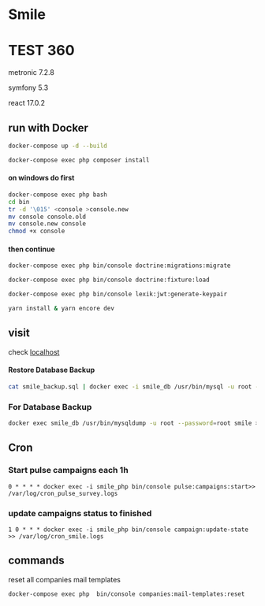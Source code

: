 # Smile
# TEST 360

metronic 7.2.8

symfony 5.3

react 17.0.2


## run with Docker
```bash
docker-compose up -d --build
```

```bash
docker-compose exec php composer install
```
#### on windows do first

```bash
docker-compose exec php bash
cd bin
tr -d '\015' <console >console.new
mv console console.old
mv console.new console
chmod +x console
```

#### then continue 
```bash
docker-compose exec php bin/console doctrine:migrations:migrate
```

```bash
docker-compose exec php bin/console doctrine:fixture:load
```

```bash
docker-compose exec php bin/console lexik:jwt:generate-keypair

```

```bash
yarn install & yarn encore dev
```
## visit
check [localhost](http://localhost)


#### Restore Database Backup
```bash
cat smile_backup.sql | docker exec -i smile_db /usr/bin/mysql -u root --password=root smile
```

### For Database Backup
```bash
docker exec smile_db /usr/bin/mysqldump -u root --password=root smile > smile_backup.sql
```

## Cron

### Start pulse campaigns each 1h
```
0 * * * * docker exec -i smile_php bin/console pulse:campaigns:start>> /var/log/cron_pulse_survey.logs
```

### update campaigns status to finished
```
1 0 * * * docker exec -i smile_php bin/console campaign:update-state >> /var/log/cron_smile.logs
```

## commands
reset all companies mail templates
```bash
docker-compose exec php  bin/console companies:mail-templates:reset  
```
